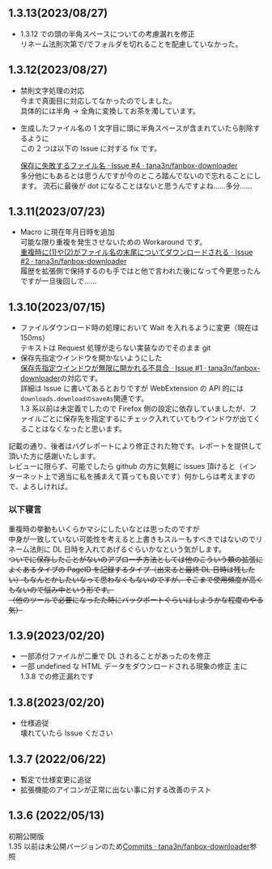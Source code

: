 ## 1.3.13(2023/08/27)

- 1.3.12 での頭の半角スペースについての考慮漏れを修正  
  リネーム法則次第で/でフォルダを切れることを配慮していなかった。

## 1.3.12(2023/08/27)

- 禁則文字処理の対応  
  今まで真面目に対応してなかったのでしました。  
  具体的には半角 → 全角に変換してお茶を濁しています。
- 生成したファイル名の 1 文字目に頭に半角スペースが含まれていたら削除するように  
  この 2 つは以下の Issue に対する fix です。

  [保存に失敗するファイル名 · Issue #4 · tana3n/fanbox-downloader](https://github.com/tana3n/fanbox-downloader/issues/4)  
  多分他にもあるとは思うんですが今のところ踏んでないので忘れることにします。
  流石に最後が dot になることはないと思うんですよね……多分……

## 1.3.11(2023/07/23)

- Macro に現在年月日時を追加  
  可能な限り重複を発生させないための Workaround です。  
  [重複時に(1)や(2)がファイル名の末尾についてダウンロードされる · Issue #2 · tana3n/fanbox-downloader](https://github.com/tana3n/fanbox-downloader/issues/2)  
  履歴を拡張側で保持するのも手ではと他で言われた後になって今更思ったんですが一旦後回しで……

## 1.3.10(2023/07/15)

- ファイルダウンロード時の処理において Wait を入れるように変更（現在は 150ms）  
  テキストは Request 処理が走らない実装なのでそのまま git
- 保存先指定ウインドウを開かないようにした  
   [保存先指定ウインドウが無限に開かれる不具合 · Issue #1 · tana3n/fanbox-downloader](https://github.com/tana3n/fanbox-downloader/issues/1)の対応です。  
   詳細は Issue に書いてあるとおりですが WebExtension の API 的には`downloads.downloadのsaveAs`関連です。  
   1.3 系以前は未定義でしたので Firefox 側の設定に依存していましたが、ファイルごとに保存先を指定するにチェック入れていてもウインドウが出てくることはなくなったと思います。

記載の通り、後者はバグレポートにより修正された物です。レポートを提供して頂いた方に感謝いたします。  
レビューに限らず、可能でしたら github の方に気軽に issues 頂けると（インターネット上で適当に私を捕まえて貰っても良いです）何かしらは考えますので、よろしければ。

### 以下寝言

重複時の挙動もいくらかマシにしたいなとは思ったのですが  
中身が一致していない可能性を考えると上書きもスルーもすべきではないのでリネーム法則に DL 日時を入れてあげるぐらいかなという気がします。  
~~ついでに保存したことがないのアプローチ方法としては他のこういう類の拡張によくあるタイプの PageID を記録するタイプ（出来ると最終 DL 日時は残したい）もなんとかしたいなって思わなくもないのですが、そこまで使用頻度が高くもないので悩み中という形です。~~  
~~（他のツールで必要になったた時にバックポートぐらいはしようかな程度のやる気）~~

## 1.3.9(2023/02/20)

- 一部添付ファイルが二重で DL されることがあったのを修正
- 一部 undefined な HTML データをダウンロードされる現象の修正
  主に 1.3.8 での修正漏れです

## 1.3.8(2023/02/20)

- 仕様追従  
   壊れていたら Issue ください

## 1.3.7 (2022/06/22)

- 暫定で仕様変更に追従
- 拡張機能のアイコンが正常に出ない事に対する改善のテスト

## 1.3.6 (2022/05/13)

初期公開版  
1.35 以前は未公開バージョンのため[Commits · tana3n/fanbox-downloader](https://github.com/tana3n/fanbox-downloader/commits/master)参照
